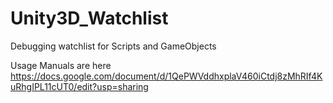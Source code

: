 # Unity3D_Watchlist
Debugging watchlist for Scripts and GameObjects

Usage Manuals are here https://docs.google.com/document/d/1QePWVddhxplaV460iCtdj8zMhRIf4KuRhgIPL11cUT0/edit?usp=sharing
